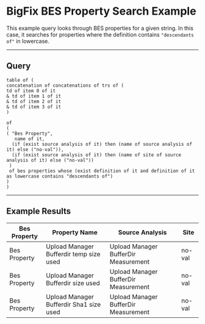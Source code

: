 # BigFix BES Property Search Example

This example query looks through BES properties for a given string. In this case, it searches for properties where the definition contains `"descendants of"` in lowercase.

---

## Query

```bigfix
table of (
concatenation of concatenations of trs of (
td of item 0 of it 
& td of item 1 of it
& td of item 2 of it
& td of item 3 of it
)

of
(
( "Bes Property",
   name of it,
  (if (exist source analysis of it) then (name of source analysis of it) else ("no-val")),
  (if (exist source analysis of it) then (name of site of source analysis of it) else ("no-val"))
 ) 
 of bes properties whose (exist definition of it and definition of it as lowercase contains "descendants of")
)
)
```

---

## Example Results

| Bes Property             | Property Name                     | Source Analysis                     | Site                            |
|--------------------------|-----------------------------------|--------------------------------------|---------------------------------|
| Bes Property             | Upload Manager Bufferdir temp size used | Upload Manager BufferDir Measurement | no-val                         |
| Bes Property             | Upload Manager Bufferdir size used      | Upload Manager BufferDir Measurement | no-val                         |
| Bes Property             | Upload Manager Bufferdir Sha1 size used | Upload Manager BufferDir Measurement | no-val                         |

